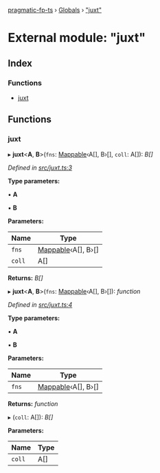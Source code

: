 [pragmatic-fp-ts](../README.md) › [Globals](../globals.md) › ["juxt"](_juxt_.md)

# External module: "juxt"

## Index

### Functions

* [juxt](_juxt_.md#juxt)

## Functions

###  juxt

▸ **juxt**<**A**, **B**>(`fns`: [Mappable](_types_.md#mappable)‹A[], B›[], `coll`: A[]): *B[]*

*Defined in [src/juxt.ts:3](https://github.com/hermann-p/pragmatic-fp-ts/blob/d79a7fd/src/juxt.ts#L3)*

**Type parameters:**

▪ **A**

▪ **B**

**Parameters:**

Name | Type |
------ | ------ |
`fns` | [Mappable](_types_.md#mappable)‹A[], B›[] |
`coll` | A[] |

**Returns:** *B[]*

▸ **juxt**<**A**, **B**>(`fns`: [Mappable](_types_.md#mappable)‹A[], B›[]): *function*

*Defined in [src/juxt.ts:4](https://github.com/hermann-p/pragmatic-fp-ts/blob/d79a7fd/src/juxt.ts#L4)*

**Type parameters:**

▪ **A**

▪ **B**

**Parameters:**

Name | Type |
------ | ------ |
`fns` | [Mappable](_types_.md#mappable)‹A[], B›[] |

**Returns:** *function*

▸ (`coll`: A[]): *B[]*

**Parameters:**

Name | Type |
------ | ------ |
`coll` | A[] |
